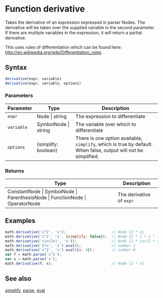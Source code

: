 <!-- Note: This file is automatically generated from source code comments. Changes made in this file will be overridden. -->

# Function derivative

Takes the derivative of an expression expressed in parser Nodes.
The derivative will be taken over the supplied variable in the
second parameter. If there are multiple variables in the expression,
it will return a partial derivative.

This uses rules of differentiation which can be found here:
  http://en.wikipedia.org/wiki/Differentiation_rules


## Syntax

```js
derivative(expr, variable)
derivative(expr, variable, options)
```

### Parameters

Parameter | Type | Description
--------- | ---- | -----------
`expr` | Node &#124; string | The expression to differentiate
`variable` | SymbolNode &#124; string | The variable over which to differentiate
`options` | {simplify: boolean} |  There is one option available, `simplify`, which is true by default. When false, output will not be simplified.

### Returns

Type | Description
---- | -----------
ConstantNode &#124; SymbolNode &#124; ParenthesisNode &#124; FunctionNode &#124; OperatorNode | The derivative of `expr`


## Examples

```js
math.derivative('x^2', 'x');                     // Node {2 * x}
math.derivative('x^2', 'x', {simplify: false});  // Node {2 * 1 * x ^ (2 - 1)
math.derivative('sin(2x)', 'x'));                // Node {2 * cos(2 * x)}
math.derivative('2*x', 'x').eval();              // number 2
math.derivative('x^2', 'x').eval({x: 4});        // number 8
var f = math.parse('x^2');
var x = math.parse('x');
math.derivative(f, x);                           // Node {2 * x}
```


## See also

[simplify](simplify.md),
[parse](parse.md),
[eval](eval.md)
